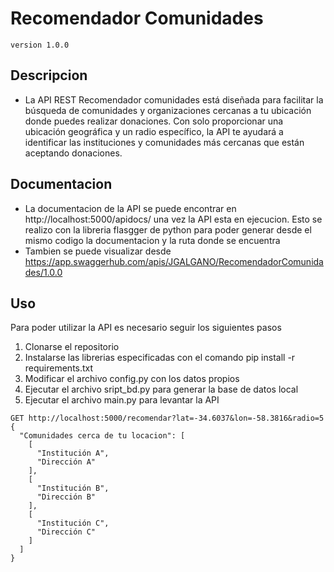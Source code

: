 # Recomendador Comunidades 
`version 1.0.0` 

## Descripcion
* La API REST Recomendador comunidades está diseñada para facilitar la búsqueda de comunidades y organizaciones cercanas a tu ubicación donde puedes realizar donaciones. Con solo proporcionar una ubicación geográfica y un radio específico, la API te ayudará a identificar las instituciones y comunidades más cercanas que están aceptando donaciones.

## Documentacion
* La documentacion de la API se puede encontrar en http://localhost:5000/apidocs/ una vez la API esta en ejecucion. Esto se realizo con la libreria flasgger de python para poder generar desde el mismo codigo la documentacion y la ruta donde se encuentra
* Tambien se puede visualizar desde https://app.swaggerhub.com/apis/JGALGANO/RecomendadorComunidades/1.0.0
  
## Uso
Para poder utilizar la API es necesario seguir los siguientes pasos
1. Clonarse el repositorio
2. Instalarse las librerias especificadas con el comando pip install -r requirements.txt
3. Modificar el archivo config.py con los datos propios
4. Ejecutar el archivo sript_bd.py para generar la base de datos local
5. Ejecutar el archivo main.py para levantar la API

```http
GET http://localhost:5000/recomendar?lat=-34.6037&lon=-58.3816&radio=5
{
  "Comunidades cerca de tu locacion": [
    [
      "Institución A",
      "Dirección A"
    ],
    [
      "Institución B",
      "Dirección B"
    ],
    [
      "Institución C",
      "Dirección C"
    ]
  ]
}
